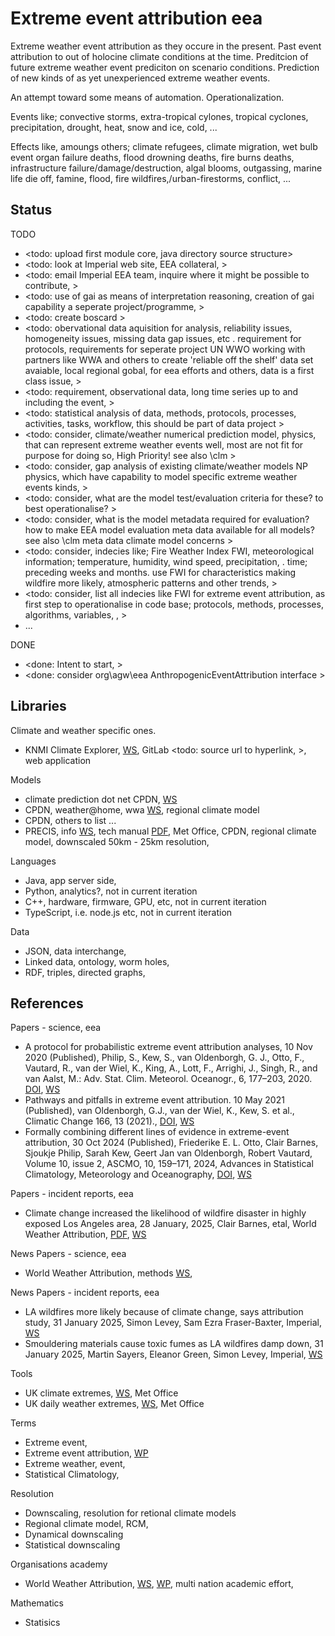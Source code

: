 # Extreme event attribution eea

Extreme weather event attribution as they occure in the present. Past event attribution to out of holocine climate conditions at the time. Preditcion of future extreme weather event prediciton on scenario conditions. Prediction of new kinds of as yet unexperienced extreme weather events.

An attempt toward some means of automation. Operationalization.

Events like; convective storms, extra-tropical cylones, tropical cyclones, precipitation, drought, heat, snow and ice, cold, ...

Effects like, amoungs others; climate refugees, climate migration, wet bulb event organ failure deaths, flood drowning deaths, fire burns deaths, infrastructure failure/damage/destruction, algal blooms, outgassing, marine life die off, famine, flood, fire wildfires,/urban-firestorms, conflict, ...

## Status

TODO
* <todo: upload first module core, java directory source structure>
* <todo: look at Imperial web site, EEA collateral, >
* <todo: email Imperial EEA team, inquire where it might be possible to contribute, >
* <todo: use of gai as means of interpretation reasoning, creation of gai capability a seperate project/programme, >
* <todo: create boscard >
* <todo: obervational data aquisition for analysis, reliability issues, homogeneity issues, missing data gap issues, etc  . requirement for protocols, requirements for seperate project UN WWO working with partners like WWA and others to create 'reliable off the shelf' data set avaiable, local regional gobal, for eea efforts and others, data is a first class issue, >
* <todo: requirement, observational data, long time series up to and including the event, >
* <todo: statistical analysis of data, methods, protocols, processes, activities, tasks, workflow, this should be part of data project >
* <todo: consider, climate/weather numerical prediction model, physics, that can represent extreme weather events well, most are not fit for purpose for doing so, High Priority! see also \clm >
* <todo: consider, gap analysis of existing climate/weather models NP physics, which have capability to model specific extreme weather events kinds,  >
* <todo: consider, what are the model test/evaluation criteria for these? to best operationalise? >
* <todo: consider, what is the model metadata required for evaluation? how to make EEA model evaluation meta data available for all models? see also \clm meta data climate model concerns >
* <todo: consider, indecies like; Fire Weather Index FWI, meteorological information; temperature, humidity, wind speed, precipitation, . time; preceding weeks and months. use FWI for characteristics making wildfire more likely, atmospheric patterns and other trends,  >
* <todo: consider, list all indecies like FWI for extreme event attribution, as first step to operationalise in code base; protocols, methods, processes, algorithms, variables, , >
* ...

DONE
* <done: Intent to start, >
* <done: consider org\agw\eea AnthropogenicEventAttribution interface >

## Libraries

Climate and weather specific ones.
* KNMI Climate Explorer, [WS](https://climexp.knmi.nl/start.cgi), GitLab <todo: source url to hyperlink, >,  web application

Models
* climate prediction dot net CPDN, [WS](https://climateprediction.net/)
* CPDN, weather@home, wwa [WS](https://www.worldweatherattribution.org/weatherhome/), regional climate model
* CPDN, others to list ...
* PRECIS, info [WS](https://www.metoffice.gov.uk/research/applied/international/precis/introduction), tech manual [PDF](https://www.metoffice.gov.uk/binaries/content/assets/metofficegovuk/pdf/research/applied-science/precis/tech_man_v2.pdf), Met Office, CPDN, regional climate model, downscaled 50km - 25km resolution, 

Languages
* Java, app server side, 
* Python, analytics?, not in current iteration
* C++, hardware, firmware, GPU, etc, not in current iteration
* TypeScript, i.e. node.js etc, not in current iteration

Data
* JSON, data interchange, 
* Linked data, ontology, worm holes, 
* RDF, triples, directed graphs, 

## References

Papers - science, eea
* A protocol for probabilistic extreme event attribution analyses, 10 Nov 2020 (Published), Philip, S., Kew, S., van Oldenborgh, G. J., Otto, F., Vautard, R., van der Wiel, K., King, A., Lott, F., Arrighi, J., Singh, R., and van Aalst, M.: Adv. Stat. Clim. Meteorol. Oceanogr., 6, 177–203, 2020. [DOI](https://doi.org/10.5194/ascmo-6-177-2020), [WS](https://ascmo.copernicus.org/articles/6/177/2020/)
* Pathways and pitfalls in extreme event attribution. 10 May 2021 (Published), van Oldenborgh, G.J., van der Wiel, K., Kew, S. et al., Climatic Change 166, 13 (2021)., [DOI](https://doi.org/10.1007/s10584-021-03071-7), [WS](https://link.springer.com/article/10.1007/s10584-021-03071-7)
* Formally combining different lines of evidence in extreme-event attribution, 30 Oct 2024 (Published), Friederike E. L. Otto, Clair Barnes, Sjoukje Philip, Sarah Kew, Geert Jan van Oldenborgh, Robert Vautard, Volume 10, issue 2, ASCMO, 10, 159–171, 2024, Advances in Statistical Climatology, Meteorology and Oceanography, [DOI](https://doi.org/10.5194/ascmo-10-159-2024), [WS](https://ascmo.copernicus.org/articles/10/159/2024/)

Papers - incident reports, eea
* Climate change increased the likelihood of wildfire disaster in highly exposed Los Angeles area, 28 January, 2025, Clair Barnes, etal, World Weather Attribution, [PDF](https://www.worldweatherattribution.org/wp-content/uploads/WWA-scientific-report-LA-wildfires-1.pdf), [WS](https://www.worldweatherattribution.org/climate-change-increased-the-likelihood-of-wildfire-disaster-in-highly-exposed-los-angeles-area/)

News Papers - science, eea
* World Weather Attribution, methods [WS](https://www.worldweatherattribution.org/methods/),

News Papers - incident reports, eea
* LA wildfires more likely because of climate change, says attribution study, 31 January 2025, Simon Levey, Sam Ezra Fraser-Baxter, Imperial, [WS](https://www.imperial.ac.uk/news/260633/la-wildfires-more-likely-because-climate/) 
* Smouldering materials cause toxic fumes as LA wildfires damp down, 31 January 2025, Martin Sayers, Eleanor Green, Simon Levey, Imperial, [WS](https://www.imperial.ac.uk/news/260634/smouldering-materials-cause-toxic-fumes-la/)

Tools
* UK climate extremes, [WS](https://www.metoffice.gov.uk/research/climate/maps-and-data/uk-climate-extremes), Met Office
* UK daily weather extremes, [WS](https://www.metoffice.gov.uk/weather/observations/weather-extremes), Met Office

Terms
* Extreme event, 
* Extreme event attribution, [WP](https://en.wikipedia.org/wiki/Extreme_event_attribution)
* Extreme weather, event,
* Statistical Climatology,

Resolution
* Downscaling, resolution for retional climate models
* Regional climate model, RCM, 
* Dynamical downscaling
* Statistical downscaling

Organisations academy
* World Weather Attribution, [WS](https://www.worldweatherattribution.org/), [WP](https://en.wikipedia.org/wiki/World_Weather_Attribution), multi nation academic effort, 

Mathematics
* Statisics
